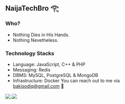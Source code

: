 ## NaijaTechBro 𓂀

### Who?
- Nothing Dies in His Hands. 
- Nothing Nevetheless.

### Technology Stacks
- Language: JavaScript, C++ & PHP
- Messaging: Redis
- DBMS: MySQL, PostgreSQL & MongoDB
- Infrastructure: Docker
You can reach out to me via bakisodiq@gmail.com 📠
<a href="https://github.com/ichtrojan">
  <img align="center" src="https://github-readme-stats.vercel.app/api?username=NaijaTechBro&theme=nord&show_icons=true&count_private=true&hide=contribs&line_height=40" />
</a>
<a href="https://github.com/ichtrojan">
  <img align="center" src="https://github-readme-stats.vercel.app/api/top-langs/?username=NaijaTechBro&theme=nord&langs_count=4&hide=javascript,html,css,erlang" />
</a>
